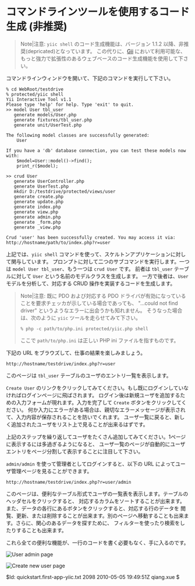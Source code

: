コマンドラインツールを使用するコード生成 (非推奨)
=========================================

> Note|注意: `yiic shell` のコード生成機能は、バージョン 1.1.2 以降、非推奨(depricated)となっています。
この代りに、[Gii](/doc/guide/topics.gii) において利用可能な、もっと強力で拡張性のあるウェブベースのコード生成機能を使用して下さい。

コマンドラインウィンドウを開いて、下記のコマンドを実行して下さい。

~~~
% cd WebRoot/testdrive
% protected/yiic shell
Yii Interactive Tool v1.1
Please type 'help' for help. Type 'exit' to quit.
>> model User tbl_user
   generate models/User.php
   generate fixtures/tbl_user.php
   generate unit/UserTest.php

The following model classes are successfully generated:
    User

If you have a 'db' database connection, you can test these models now with:
    $model=User::model()->find();
    print_r($model);

>> crud User
   generate UserController.php
   generate UserTest.php
   mkdir D:/testdrive/protected/views/user
   generate create.php
   generate update.php
   generate index.php
   generate view.php
   generate admin.php
   generate _form.php
   generate _view.php

Crud 'user' has been successfully created. You may access it via:
http://hostname/path/to/index.php?r=user
~~~

上記では、`yiic shell` コマンドを使って、スケルトンアプリケーションに対して関与しています。
プロンプトに対して二つのサブコマンドを実行します。一つは `model User tbl_user`、もう一つは `crud User` です。
前者は `tbl_user` テーブルに対して `User` という名前のモデルクラスを生成します。
一方で後者は、`User` モデルを分析して、対応する CRUD 操作を実装するコードを生成します。

> Note|注意: 既に PDO および対応する PDO ドライバが有効になっていることを要求チェッカが示している場合であっても、
> "...could not find driver" というようなエラーに出会うかも知れません。
> そうなった場合は、次のように `yiic` ツールを走らせてみて下さい。
>
> ~~~
> % php -c path/to/php.ini protected/yiic.php shell
> ~~~
>
> ここで `path/to/php.ini` は正しい PHP ini ファイルを指すものです。

下記の URL をブラウズして、仕事の結果を楽しみましょう。

~~~
http://hostname/testdrive/index.php?r=user
~~~

このページは `tbl_user` テーブルのユーザのエントリ一覧を表示します。

`Create User` のリンクをクリックしてみてください。もし既にログインしていなければログインページに飛ばされます。
ログイン後は新規ユーザを追加するための入力フォームが現れます。入力を完了して `Create` ボタンをクリックしてください。
何か入力にエラーがある場合は、親切なエラーメッセージが表示されて、入力内容が保存されることを防いでくれます。
ユーザ一覧に戻ると、新しく追加されたユーザをリスト上で見ることが出来るはずです。

上記のステップを繰り返してユーザをたくさん追加してみてください。1ページに表示するには多過ぎるようになると、
ユーザ一覧のページが自動的にユーザエントリをページ分割して表示することに注目して下さい。

`admin/admin` を使って管理者としてログインすると、以下の URL によってユーザ管理ページを見ることができます。

~~~
http://hostname/testdrive/index.php?r=user/admin
~~~

このページは、便利なテーブル形式でユーザの一覧表を表示します。テーブルのヘッダセルをクリックすると、
対応するカラムをソートすることが出来ます。また、データの各行にあるボタンをクリックすると、対応する行のデータを
閲覧、更新、または削除することが出来ます。別のページへ移動することも出来ます。さらに、関心のあるデータを探すために、
フィルターを使ったり検索をしたりすることも出来ます。

これら全ての便利な機能が、一行のコードを書く必要もなく、手に入るのです。

![User admin page](first-app6.png)

![Create new user page](first-app7.png)


<div class="revision">$Id: quickstart.first-app-yiic.txt 2098 2010-05-05 19:49:51Z qiang.xue $</div>